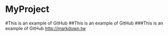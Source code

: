 # MyProject
#This is an example of GitHub
##This is an example of GitHub
###This is an example of GitHub
http://markdown.tw
